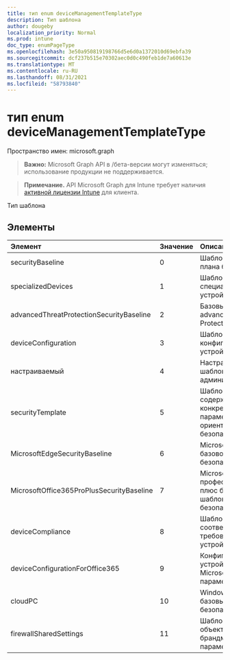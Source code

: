 ```yaml
---
title: тип enum deviceManagementTemplateType
description: Тип шаблона
author: dougeby
localization_priority: Normal
ms.prod: intune
doc_type: enumPageType
ms.openlocfilehash: 3e50a950819198766d5e6d0a1372010d69ebfa39
ms.sourcegitcommit: dcf237b515e70302aec0d0c490feb1de7a60613e
ms.translationtype: MT
ms.contentlocale: ru-RU
ms.lasthandoff: 08/31/2021
ms.locfileid: "58793840"
---
```

# <a name="devicemanagementtemplatetype-enum-type"></a>тип enum deviceManagementTemplateType

Пространство имен: microsoft.graph

> **Важно:** Microsoft Graph API в /бета-версии могут изменяться; использование продукции не поддерживается.

> **Примечание.** API Microsoft Graph для Intune требует наличия [активной лицензии Intune](https://go.microsoft.com/fwlink/?linkid=839381) для клиента.

Тип шаблона

## <a name="members"></a>Элементы
|Элемент|Значение|Описание|
|:---|:---|:---|
|securityBaseline|0|Шаблон базового плана безопасности|
|specializedDevices|1|Шаблон специализированных устройств|
|advancedThreatProtectionSecurityBaseline|2|Базовый шаблон advanced Threat Protection|
|deviceConfiguration|3|Шаблон конфигурации устройства|
|настраиваемый|4 |Настраиваемый шаблон администрирования|
|securityTemplate|5 |Шаблоны, содержащие конкретные параметры, ориентированные на безопасность|
|MicrosoftEdgeSecurityBaseline|6 |Microsoft Edge базового шаблона безопасности|
|MicrosoftOffice365ProPlusSecurityBaseline|7 |Microsoft Office 365 профессиональный плюс базового шаблона безопасности|
|deviceCompliance|8 |Шаблон соответствия требованиям устройств|
|deviceConfigurationForOffice365|9 |Конфигурация устройства для Microsoft Office 365 параметров|
|cloudPC|10 |Windows 365 базовый шаблон безопасности|
|firewallSharedSettings|11 |Шаблоны общих объектов брандмауэра для параметров ссылок|




